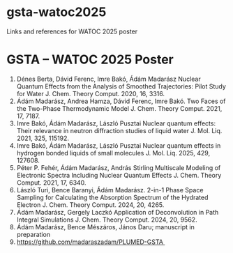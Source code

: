 # gsta-watoc2025
Links and references for WATOC 2025 poster
# GSTA – WATOC 2025 Poster

1. Dénes Berta, Dávid Ferenc, Imre Bakó, Ádám Madarász Nuclear Quantum Effects from the Analysis of Smoothed Trajectories: Pilot Study for Water J. Chem. Theory Comput. 2020, 16, 3316. 
2. Ádám Madarász, Andrea Hamza, Dávid Ferenc, Imre Bakó. Two Faces of the Two-Phase Thermodynamic Model J. Chem. Theory Comput. 2021, 17, 7187. 
3. Imre Bakó, Ádám Madarász, László Pusztai Nuclear quantum effects: Their relevance in neutron diffraction studies of liquid water J. Mol. Liq. 2021, 325, 115192.  
4. Imre Bakó, Ádám Madarász, László Pusztai Nuclear quantum effects in hydrogen bonded liquids of small molecules J. Mol. Liq. 2025, 429, 127608.
5. Péter P. Fehér, Ádám Madarász, András Stirling Multiscale Modeling of Electronic Spectra Including Nuclear Quantum Effects J. Chem. Theory Comput. 2021, 17, 6340. 
6. László Turi, Bence Baranyi, Ádám Madarász. 2-in-1 Phase Space Sampling for Calculating the Absorption Spectrum of the Hydrated Electron J. Chem. Theory Comput. 2024, 20, 4265. 
7. Ádám Madarász, Gergely Laczkó Application of Deconvolution in Path Integral Simulations J. Chem. Theory Comput. 2024, 20, 9562.  
8. Ádám Madarász, Bence Mészáros, János Daru; manuscript in preparation
9. https://github.com/madaraszadam/PLUMED-GSTA 
